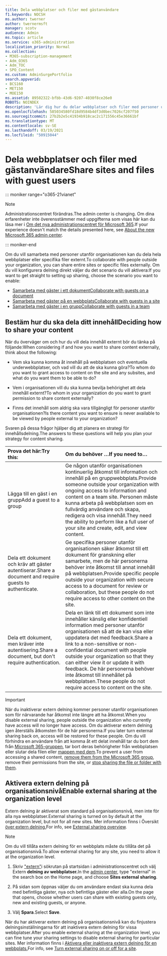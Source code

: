 ```yaml
---
title: Dela webbplatser och filer med gästanvändare
f1.keywords: NOCSH
ms.author: twerner
author: twernermsft
manager: scotv
audience: Admin
ms.topic: article
ms.service: o365-administration
localization_priority: Normal
ms.collection:
- M365-subscription-management
- Adm_O365
- Adm_TOC
- SPO_Content
ms.custom: AdminSurgePortfolio
search.appverid:
- BCS160
- MET150
- MOE150
ms.assetid: 89502322-bfbb-43d6-9207-4030f8ce26e0
ROBOTS: NOINDEX
description: 'Lär dig hur du delar webbplatser och filer med personer utanför organisationen. '
ms.openlocfilehash: 585034580fd18d9584b4df3d0bec7026cf207f50
ms.sourcegitcommit: 27b2b2e5c41934b918cac2c171556c45e36661bf
ms.translationtype: MT
ms.contentlocale: sv-SE
ms.lasthandoff: 03/19/2021
ms.locfileid: "50915044"
---
```

# <a name="share-sites-and-files-with-guest-users"></a><span data-ttu-id="77c88-103">Dela webbplatser och filer med gästanvändare</span><span class="sxs-lookup"><span data-stu-id="77c88-103">Share sites and files with guest users</span></span>

::: moniker range="o365-21vianet"

> [!NOTE]
> <span data-ttu-id="77c88-104">Administrationscentret förändras.</span><span class="sxs-lookup"><span data-stu-id="77c88-104">The admin center is changing.</span></span> <span data-ttu-id="77c88-105">Om dina erfarenheter inte överensstämmer med uppgifterna som visas här kan du läsa mer i [Om det nya administrationscentret för Microsoft 365](../microsoft-365-admin-center-preview.md?preserve-view=true&view=o365-21vianet).</span><span class="sxs-lookup"><span data-stu-id="77c88-105">If your experience doesn't match the details presented here, see [About the new Microsoft 365 admin center](../microsoft-365-admin-center-preview.md?preserve-view=true&view=o365-21vianet).</span></span>

::: moniker-end

<span data-ttu-id="77c88-106">Om du vill samarbeta med personer utanför organisationen kan du dela hela webbplatser eller specifika filer externt.</span><span class="sxs-lookup"><span data-stu-id="77c88-106">To collaborate with people outside your organization, you can share entire sites or specific files externally.</span></span> <span data-ttu-id="77c88-107">Om du vill konfigurera delning direkt väljer du det scenario du vill aktivera:</span><span class="sxs-lookup"><span data-stu-id="77c88-107">If you want to get straight to setting up sharing, choose the scenario you want to enable:</span></span>

- [<span data-ttu-id="77c88-108">Samarbeta med gäster i ett dokument</span><span class="sxs-lookup"><span data-stu-id="77c88-108">Collaborate with guests on a document</span></span>](../../solutions/collaborate-on-documents.md)
- [<span data-ttu-id="77c88-109">Samarbeta med gäster på en webbplats</span><span class="sxs-lookup"><span data-stu-id="77c88-109">Collaborate with guests in a site</span></span>](../../solutions/collaborate-in-site.md)
- [<span data-ttu-id="77c88-110">Samarbeta med gäster i en grupp</span><span class="sxs-lookup"><span data-stu-id="77c88-110">Collaborate with guests in a team</span></span>](../../solutions/collaborate-as-team.md)
  
## <a name="deciding-how-to-share-your-content"></a><span data-ttu-id="77c88-111">Bestäm hur du ska dela ditt innehåll</span><span class="sxs-lookup"><span data-stu-id="77c88-111">Deciding how to share your content</span></span>

<span data-ttu-id="77c88-112">När du överväger om och hur du vill dela innehåll externt bör du tänka på följande:</span><span class="sxs-lookup"><span data-stu-id="77c88-112">When considering if and how you want to share content externally, think about the following:</span></span>
  
- <span data-ttu-id="77c88-113">Vem ska kunna komma åt innehåll på webbplatsen och eventuella underwebbplatser, och vad vill du att de ska kunna göra?</span><span class="sxs-lookup"><span data-stu-id="77c88-113">To whom do you want to grant access to content on the site and any subsites, and what do you want them to be able to do?</span></span>
    
- <span data-ttu-id="77c88-114">Vem i organisationen vill du ska kunna bevilja behörighet att dela innehåll externt?</span><span class="sxs-lookup"><span data-stu-id="77c88-114">To whom in your organization do you want to grant permission to share content externally?</span></span> 
    
- <span data-ttu-id="77c88-115">Finns det innehåll som aldrig ska vara tillgängligt för personer utanför organisationen?</span><span class="sxs-lookup"><span data-stu-id="77c88-115">Is there content you want to ensure is never available to be viewed by people external to your organization?</span></span>
    
<span data-ttu-id="77c88-116">Svaren på dessa frågor hjälper dig att planera en strategi för innehållsdelning.</span><span class="sxs-lookup"><span data-stu-id="77c88-116">The answers to these questions will help you plan your strategy for content sharing.</span></span>
  
|<span data-ttu-id="77c88-117">**Prova det här:**</span><span class="sxs-lookup"><span data-stu-id="77c88-117">**Try this:**</span></span>|<span data-ttu-id="77c88-118">**Om du behöver …**</span><span class="sxs-lookup"><span data-stu-id="77c88-118">**If you need to…**</span></span>|
|:-----|:-----|
|<span data-ttu-id="77c88-119">Lägga till en gäst i en grupp</span><span class="sxs-lookup"><span data-stu-id="77c88-119">Add a guest to a group</span></span>  <br/> |<span data-ttu-id="77c88-120">Ge någon utanför organisationen kontinuerlig åtkomst till information och innehåll på en gruppwebbplats.</span><span class="sxs-lookup"><span data-stu-id="77c88-120">Provide someone outside your organization with ongoing access to information and content on a team site.</span></span> <span data-ttu-id="77c88-121">Personen måste kunna arbeta på webbplatsen som en fullvärdig användare och skapa, redigera och visa innehåll.</span><span class="sxs-lookup"><span data-stu-id="77c88-121">They need the ability to perform like a full user of your site and create, edit, and view content.</span></span>  <br/> |
|<span data-ttu-id="77c88-122">Dela ett dokument och kräv att gäster autentiserar.</span><span class="sxs-lookup"><span data-stu-id="77c88-122">Share a document and require guests to authenticate.</span></span>  <br/> |<span data-ttu-id="77c88-123">Ge specifika personer utanför organisationen säker åtkomst till ett dokument för granskning eller samarbete, men de här personerna behöver inte åtkomst till annat innehåll på webbplatsen.</span><span class="sxs-lookup"><span data-stu-id="77c88-123">Provide specific people outside your organization with secure access to a document for review or collaboration, but these people do not require access to other content on the site.</span></span>  <br/> |
|<span data-ttu-id="77c88-124">Dela ett dokument, men kräver inte autentisering.</span><span class="sxs-lookup"><span data-stu-id="77c88-124">Share a document, but don't require authentication.</span></span>  <br/> |<span data-ttu-id="77c88-125">Dela en länk till ett dokument som inte innehåller känslig eller konfidentiell information med personer utanför organisationen så att de kan visa eller uppdatera det med feedback.</span><span class="sxs-lookup"><span data-stu-id="77c88-125">Share a link to a non-sensitive or non-confidential document with people outside your organization so that they can either view it or update it with feedback.</span></span> <span data-ttu-id="77c88-126">De här personerna behöver inte åtkomst till innehållet på webbplatsen.</span><span class="sxs-lookup"><span data-stu-id="77c88-126">These people do not require access to content on the site.</span></span>  <br/> |
   
> [!IMPORTANT]
> <span data-ttu-id="77c88-127">När du inaktiverar extern delning kommer personer utanför organisationen som för närvarande har åtkomst inte längre att ha åtkomst.</span><span class="sxs-lookup"><span data-stu-id="77c88-127">When you disable external sharing, people outside the organization who currently have access will no longer have access.</span></span> <span data-ttu-id="77c88-128">Om du aktiverar extern delning igen återställs åtkomsten för de här personerna.</span><span class="sxs-lookup"><span data-stu-id="77c88-128">If you later turn external sharing back on, access will be restored for these people.</span></span> <span data-ttu-id="77c88-129">Om du vill förhindra en användare från att komma åt ett delat innehåll tar du bort dem från [Microsoft 365-gruppen](/office365/admin/create-groups/add-or-remove-members-from-groups), tar bort deras behörigheter från webbplatsen eller slutar dela filen eller [mappen med dem](https://support.microsoft.com/office/0a36470f-d7fe-40a0-bd74-0ac6c1e13323).</span><span class="sxs-lookup"><span data-stu-id="77c88-129">To prevent a user from accessing a shared content, [remove them from the Microsoft 365 group](/office365/admin/create-groups/add-or-remove-members-from-groups), remove their permissions from the site, or [stop sharing the file or folder with them](https://support.microsoft.com/office/0a36470f-d7fe-40a0-bd74-0ac6c1e13323).</span></span> 
  
## <a name="enable-external-sharing-at-the-organization-level"></a><span data-ttu-id="77c88-130">Aktivera extern delning på organisationsnivå</span><span class="sxs-lookup"><span data-stu-id="77c88-130">Enable external sharing at the organization level</span></span>

<span data-ttu-id="77c88-131">Extern delning är aktiverat som standard på organisationsnivå, men inte för alla nya webbplatser.</span><span class="sxs-lookup"><span data-stu-id="77c88-131">External sharing is turned on by default at the organization level, but not for all new sites.</span></span> <span data-ttu-id="77c88-132">Mer information finns i Översikt [över extern delning.](/sharepoint/external-sharing-overview)</span><span class="sxs-lookup"><span data-stu-id="77c88-132">For info, see [External sharing overview](/sharepoint/external-sharing-overview).</span></span> 

> [!NOTE]
>  <span data-ttu-id="77c88-133">Om du vill tillåta extern delning för en webbplats måste du tillåta det på organisationsnivå.</span><span class="sxs-lookup"><span data-stu-id="77c88-133">To allow external sharing for any site, you need to allow it at the organization level.</span></span> 
  
1. <span data-ttu-id="77c88-134">Skriv ["extern"](https://go.microsoft.com/fwlink/p/?linkid=2024339)i sökrutan på startsidan i administrationscentret och välj Extern **delning av webbplatser.**</span><span class="sxs-lookup"><span data-stu-id="77c88-134">In the [admin center](https://go.microsoft.com/fwlink/p/?linkid=2024339), type "external" in the search box on the Home page, and choose **Sites external sharing**.</span></span>
  
2. <span data-ttu-id="77c88-135">På sidan som öppnas väljer du om användare endast ska kunna dela med befintliga gäster, nya och befintliga gäster eller alla.</span><span class="sxs-lookup"><span data-stu-id="77c88-135">On the page that opens, choose whether users can share with existing guests only, new and existing guests, or anyone.</span></span> 
    
3. <span data-ttu-id="77c88-136">Välj **Spara**.</span><span class="sxs-lookup"><span data-stu-id="77c88-136">Select **Save**.</span></span>
    
<span data-ttu-id="77c88-137">När du har aktiverar extern delning på organisationsnivå kan du finjustera delningsinställningarna för att inaktivera extern delning för vissa webbplatser.</span><span class="sxs-lookup"><span data-stu-id="77c88-137">After you enable external sharing at the organization level, you can fine tune your sharing settings to disable external sharing for particular sites.</span></span> <span data-ttu-id="77c88-138">Mer information finns i [Aktivera eller inaktivera extern delning för en webbplats.](/sharepoint/change-external-sharing-site)</span><span class="sxs-lookup"><span data-stu-id="77c88-138">For info, see [Turn external sharing on or off for a site](/sharepoint/change-external-sharing-site).</span></span>
  

  

